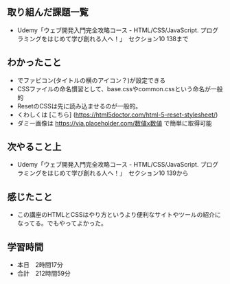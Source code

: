 ## 取り組んだ課題一覧
- Udemy「ウェブ開発入門完全攻略コース - HTML/CSS/JavaScript. プログラミングをはじめて学び創れる人へ！」　セクション10 138まで
## わかったこと
- <link rel="icon" href=""> でファビコン(タイトルの横のアイコン？)が設定できる
- CSSファイルの命名慣習として、base.cssやcommon.cssという命名が一般的
- ResetのCSSは先に読み込ませるのが一般的。
- くわしくは [こちら] (https://html5doctor.com/html-5-reset-stylesheet/)
- ダミー画像は https://via.placeholder.com/数値x数値 で簡単に取得可能
## 次やること上
- Udemy「ウェブ開発入門完全攻略コース - HTML/CSS/JavaScript. プログラミングをはじめて学び創れる人へ！」　セクション10 139から
## 感じたこと
- この講座のHTMLとCSSはやり方というより便利なサイトやツールの紹介になってる。でもやってよかった。
## 学習時間
- 本日　2時間17分
- 合計　212時間59分